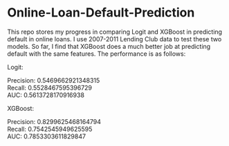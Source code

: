 # Online-Loan-Default-Prediction

This repo stores my progress in comparing Logit and XGBoost in predicting default in online loans. I use 2007-2011 Lending Club data to test these two models. So far, I find that XGBoost does a much better job at predicting default with the same features. The performance is as follows:

Logit:

Precision:  0.5469662921348315 <br>
Recall:  0.5528467595396729 <br>
AUC:  0.5613728170916938

XGBoost:

Precision:  0.8299625468164794 <br>
Recall:  0.7542545949625595 <br>
AUC:  0.7853303611829847

